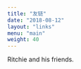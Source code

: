 ```yaml
---
title: "友链"
date: "2018-08-12"
layout: "links"
menu: "main"
weight: 40
---
```


Ritchie and his friends.
